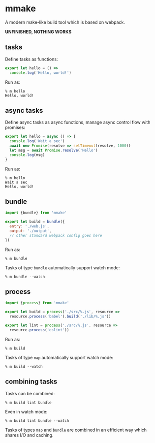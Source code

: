 # mmake

A modern make-like build tool which is based on webpack.

**UNFINISHED, NOTHING WORKS**

## tasks

Define tasks as functions:

```javascript
export let hello = () =>
  console.log('Hello, world!')
```

Run as:

```
% m hello
Hello, world!
```

## async tasks

Define async tasks as async functions, manage async control flow with promises:

```javascript
export let hello = async () => {
  console.log('Wait a sec')
  await new Promise(resolve => setTimeout(resolve, 1000))
  let msg = await Promise.resolve('Hello')
  console.log(msg)
}
```

Run as:

```
% m hello
Wait a sec
Hello, world!
```

## bundle

```javascript
import {bundle} from 'mmake'

export let build = bundle({
  entry: './web.js',
  output: './output',
  // other standard webpack config goes here
})
```

Run as:

```
% m bundle
```

Tasks of type `bundle` automatically support watch mode:

```
% m bundle --watch
```

## process

```javascript
import {process} from 'mmake'

export let build = process('./src/%.js', resource =>
  resource.process('babel').build('./lib/%.js'))

export let lint = process('./src/%.js', resource =>
  resource.process('eslint'))
```

Run as:

```
% m build
```

Tasks of type `map` automatically support watch mode:

```
% m build --watch
```

## combining tasks

Tasks can be combined:

```
% m build lint bundle
```

Even in watch mode:

```
% m build lint bundle --watch
```

Tasks of types `map` and `bundle` are combined in an efficient way which shares
I/O and caching.
